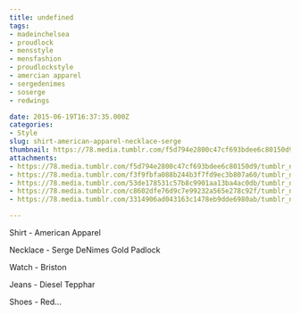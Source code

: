 ```yaml
---
title: undefined
tags:
- madeinchelsea
- proudlock
- mensstyle
- mensfashion
- proudlockstyle
- amercian apparel
- sergedenimes
- soserge
- redwings

date: 2015-06-19T16:37:35.000Z
categories:
- Style
slug: shirt-american-apparel-necklace-serge
thumbnail: https://78.media.tumblr.com/f5d794e2800c47cf693bdee6c80150d9/tumblr_nq7a6nvdAA1rhrm24o6_1280.jpg
attachments:
- https://78.media.tumblr.com/f5d794e2800c47cf693bdee6c80150d9/tumblr_nq7a6nvdAA1rhrm24o6_1280.jpg
- https://78.media.tumblr.com/f3f9fbfa088b244b3f7fd9ec3b807a60/tumblr_nq7a6nvdAA1rhrm24o2_1280.jpg
- https://78.media.tumblr.com/53de178531c57b8c9901aa13ba4ac0db/tumblr_nq7a6nvdAA1rhrm24o4_1280.jpg
- https://78.media.tumblr.com/c8602dfe76d9c7e99232a565e278c92f/tumblr_nq7a6nvdAA1rhrm24o1_1280.jpg
- https://78.media.tumblr.com/3314906ad043163c1478eb9dde6980ab/tumblr_nq7a6nvdAA1rhrm24o5_1280.jpg

---
```


Shirt - American Apparel 

 Necklace -  Serge DeNimes Gold Padlock

 Watch - Briston 

 Jeans - Diesel Tepphar 

 Shoes - Red...
